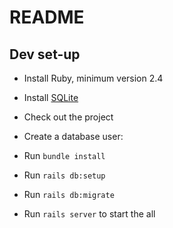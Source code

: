 # README

## Dev set-up

- Install Ruby, minimum version 2.4
- Install [SQLite](https://www.sqlite.org/index.html)
- Check out the project
- Create a database user:

- Run `bundle install`
- Run `rails db:setup`
- Run `rails db:migrate`
- Run `rails server` to start the all
